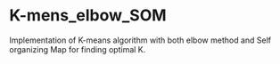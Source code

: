 # K-mens_elbow_SOM
Implementation of K-means algorithm with  both elbow method and Self organizing Map for finding optimal K. 
